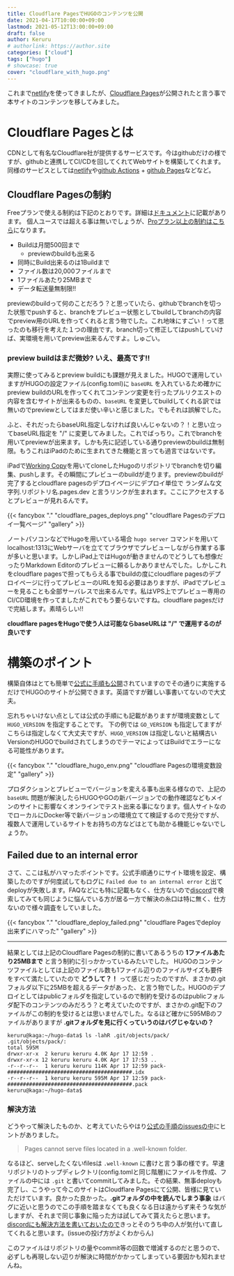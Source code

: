```yaml
---
title: Cloudflare PagesでHUGOのコンテンツを公開
date: 2021-04-17T10:00:00+09:00
lastmod: 2021-05-12T13:00:00+09:00
draft: false
author: Keruru
# authorlink: https://author.site
categories: ["cloud"]
tags: ["hugo"]
# showcase: true
cover: "cloudflare_with_hugo.png"
---
```

これまで[netlify](https://www.netlify.com/)を使ってきましたが、[Cloudflare Pages](https://pages.cloudflare.com/)が公開されたと言う事で本サイトのコンテンツを移してみました。

# Cloudflare Pagesとは
CDNとして有名なCloudflare社が提供するサービスです。今はgithubだけの様ですが、githubと連携してCI/CDを回してくれてWebサイトを構築してくれます。
同様のサービスとしては[netlify](https://www.netlify.com/)や[github Actions](https://github.co.jp/features/actions) + [github Pages](https://pages.github.com/)などなど。

## Cloudflare Pagesの制約
Freeプランで使える制約は下記のとおりです。詳細は[ドキュメント](https://developers.cloudflare.com/pages/platform/limits)に記載があります。
個人ユースでは超える事は無いでしょうが、[Proプラン以上の制約はこちら](https://pages.cloudflare.com/#pricing)になります。

- Buildは月間500回まで
    - previewのbuildも出来る
- 同時にBuild出来るのは1Buildまで
- ファイル数は20,000ファイルまで
- 1ファイルあたり25MBまで
- データ転送量無制限!!

previewのbuildって何のことだろう？と思っていたら、githubでbranchを切った状態でpushすると、branchをプレビュー状態としてbuildしてbranchの内容でpreview用のURLを作ってくれると言う物でした。これ地味にすごい！って思ったのも移行を考えた１つの理由です。branch切って修正してはpushしていけば、実環境を用いてpreview出来るんですよ。しゅごい。

### preview buildはまだ微妙? いえ、最高です!!
実際に使ってみるとpreview buildにも課題が見えました。HUGOで運用していますがHUGOの設定ファイル(config.toml)に `baseURL` を入れているため確かにpreview buildのURLを作ってくれてコンテンツ変更を行ったプルリクエストの内容を含むサイトが出来るものの、`baseURL` を変更してbuildしてくれる訳では無いのでpreviewとしてはまだ使い辛いと感じました。でもそれは誤解でした。

ふと、それだったらbaseURL指定しなければ良いんじゃないの？！と思い立ってbaseURL指定を "/" に変更してみました。これでばっちり。これでbranchを用いてpreviewが出来ます。しかも先に記述している通りpreviewのbuildは無制限。もうこれはiPadのために生まれてきた機能と言っても過言ではないです。

iPadで[Working Copy](https://apps.apple.com/jp/app/working-copy-git-client/id896694807)を用いてcloneしたHugoのリポジトリでbranchを切り編集、pushします。その瞬間にプレビューのbuildが走ります。previewのbuildが完了するとcloudflare pagesのデプロイページにデプロイ単位で ランダムな文字列.リポジトリ名.pages.dev と言うリンクが生まれます。ここにアクセスするとプレビューが見れるんです。

{{< fancybox "." "cloudflare_pages_deploys.png" "cloudflare Pagesのデプロイ一覧ページ" "gallery" >}}

ノートパソコンなどでHugoを用いている場合 `hugo server` コマンドを用いてlocalhost:1313にWebサーバを立ててブラウザでプレビューしながら作業する事が多いと思います。しかしiPad上ではHugoが動きませんのでどうしても想像だったりMarkdown Editorのプレビューに頼るしかありませんでした。しかしこれをcloudflare pagesで担ってもらえる事でbuildの度にcloudflare pagesのデプロイページに行ってプレビューのURLを知る必要はありますが、iPadでプレビューを見ることも全部サーバレスで出来るんです。私はVPS上でプレビュー専用のCI/CD環境を作ってましたがこれでもう要らないですね。cloudflare pagesだけで完結します。素晴らしい!!

**cloudflare pagesをHugoで使う人は可能ならbaseURLは "/" で運用するのが良いです**

# 構築のポイント
構築自体はとても簡単で[公式に手順も公開](https://developers.cloudflare.com/pages/how-to/deploy-a-hugo-site)されていますのでその通りに実施するだけでHUGOのサイトが公開できます。英語ですが難しい事書いてないので大丈夫。

忘れちゃいけない点としては公式の手順にも記載がありますが環境変数として `HUGO_VERSION` を指定することです。
下の例では `GO_VERSION` も指定してますがこちらは指定しなくて大丈夫ですが、`HUGO_VERSION` は指定しないと結構古いVersionのHUGOでbuildされてしまうのでテーマによってはBuildでエラーになる可能性があります。

{{< fancybox "." "cloudflare_hugo_env.png" "cloudflare Pagesの環境変数設定" "gallery" >}}

プロダクションとプレビューでバージョンを変える事も出来る様なので、上記の `baseURL` 問題が解決したらHUGOやGOの新バージョンでの動作確認などもメインのサイトに影響なくオンラインでテスト出来る事になります。個人サイトなのでローカルにDocker等で新バージョンの環境立てて検証するので充分ですが、複数人で運用しているサイトをお持ちの方などはとても助かる機能じゃないでしょうか。

## Failed due to an internal error
さて、ここは私がハマったポイントです。公式手順通りにサイト環境を設定、構築したのですが何度試してもログに `Failed due to an internal error` と出てdeployが失敗します。FAQなどにも特に記載もなく、仕方ないので[discord](https://discord.com/invite/cloudflaredev)で検索してみても同じように悩んでいる方が居る一方で解決の糸口は特に無く、仕方ないので様々調査をしていました。

{{< fancybox "." "cloudflare_deploy_failed.png" "cloudflare Pagesでdeploy出来ずにハマった" "gallery" >}}

----

結果としては上記のCloudflare Pagesの制約に書いてあるうちの **1ファイルあたり25MBまで** と言う制約に引っかかっているみたいでした。
HUGOのコンテンツファイルとしては上記のファイル数も1ファイル辺りのファイルサイズも要件をすべて満たしていたので **どうして？！** って感じだったのですが、まさかの.gitフォルダ以下に25MBを超えるデータがあった、と言う物でした。HUGOのデプロイとしてはpublicフォルダを指定しているので制約を受けるのはpublicフォルダ配下のコンテンツのみだろう？と考えていたのですが、まさかの.git配下のファイルがこの制約を受けるとは思いませんでした。なるほど確かに595MBのファイルがありますが **.gitフォルダを見に行くっていうのはバグじゃないの？**

```shell
keruru@kaga:~/hugo-data$ ls -lahR .git/objects/pack/
.git/objects/pack/:
total 595M
drwxr-xr-x  2 keruru keruru 4.0K Apr 17 12:59 .
drwxr-xr-x 12 keruru keruru 4.0K Apr 17 17:53 ..
-r--r--r--  1 keruru keruru 114K Apr 17 12:59 pack-########################################.idx
-r--r--r--  1 keruru keruru 595M Apr 17 12:59 pack-########################################.pack
keruru@kaga:~/hugo-data$
```

### 解決方法
どうやって解決したものか、と考えていたらやはり[公式の手順のissuesの中](https://developers.cloudflare.com/pages/platform/known-issues)にヒントがありました。

> Pages cannot serve files located in a .well-known folder.

なるほど、serveしたくないfilesは `.well-known` に書けと言う事の様です。早速リポジトリのトップディレクトリ(config.tomlと同じ階層)にファイルを作成、ファイルの中には `.git` と書いてcommitしてみました。その結果、無事deployも完了し、こうやって今このサイトはCloudflare Pagesにて公開、皆様に見ていただけています。良かった良かった。**.gitフォルダの中を読んでしまう事象** はバグに近いと思うのでこの手順を踏まなくても良くなる日は遠からず来そうな気がしますが、それまで同じ事象に陥った方は試してみて貰えたらと思います。[discordにも解決方法を書いておいたので](https://discord.com/channels/595317990191398933/789155108529111069/832888420585832468)きっとそのうち中の人が気付いて直してくれると思います。(issueの投げ方がよくわからん)

このファイルはリポジトリの量やcommit等の回数で増減するのだと思うので、必ずしも再現しない辺りが解決に時間がかかってしまっている要因かも知れませんね。
